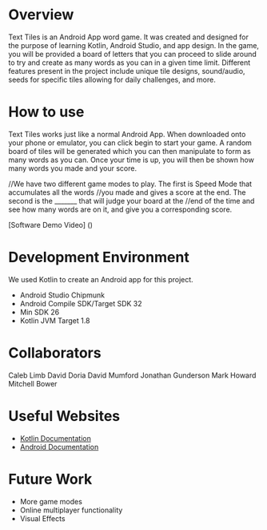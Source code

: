 # Overview 
Text Tiles is an Android App word game.  It was created and designed for the purpose of learning Kotlin, Android Studio, and app design.  In the game, you will be provided a board of letters that you can proceed to slide around to try and create as many words as you can in a given time limit.  Different features present in the project include unique tile designs, sound/audio, seeds for specific tiles allowing for daily challenges, and more. 

# How to use 
Text Tiles works just like a normal Android App.  When downloaded onto your phone or emulator, you can click begin to start your game.  A random board of tiles will be generated which you can then manipulate to form as many words as you can.  Once your time is up, you will then be shown how many words you made and your score. 

//We have two different game modes to play.  The first is Speed Mode that accumulates all the words
//you made and gives a score at the end.  The second is the _______ that will judge your board at the
//end of the time and see how many words are on it, and give you a corresponding score. 
  
[Software Demo Video] () 
  
# Development Environment 
We used Kotlin to create an Android app for this project.  
* Android Studio Chipmunk 
* Android Compile SDK/Target SDK 32 
* Min SDK 26 
* Kotlin JVM Target 1.8 

# Collaborators 
Caleb Limb 
David Doria 
David Mumford 
Jonathan Gunderson 
Mark Howard 
Mitchell Bower 

# Useful Websites  
* [Kotlin Documentation](https://kotlinlang.org/docs/home.html) 
* [Android Documentation](https://developer.android.com/docs) 
  
# Future Work 
* More game modes 
* Online multiplayer functionality 
* Visual Effects 
